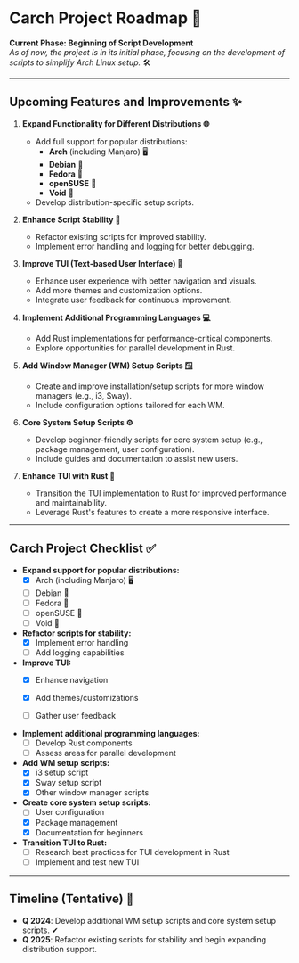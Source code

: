 # Carch Project Roadmap 🚀

**Current Phase: Beginning of Script Development**  
*As of now, the project is in its initial phase, focusing on the development of scripts to simplify Arch Linux setup.* 🛠️

---

## Upcoming Features and Improvements ✨

1. **Expand Functionality for Different Distributions 🌐**
   - Add full support for popular distributions:
     - **Arch** (including Manjaro) 🖥️
     - **Debian** 🐧
     - **Fedora** 🍕
     - **openSUSE** 🐢
     - **Void** 🌌
   - Develop distribution-specific setup scripts.

2. **Enhance Script Stability 🔧**
   - Refactor existing scripts for improved stability.
   - Implement error handling and logging for better debugging.

3. **Improve TUI (Text-based User Interface) 🎨**
   - Enhance user experience with better navigation and visuals.
   - Add more themes and customization options.
   - Integrate user feedback for continuous improvement.

4. **Implement Additional Programming Languages 💻**
   - Add Rust implementations for performance-critical components.
   - Explore opportunities for parallel development in Rust.

5. **Add Window Manager (WM) Setup Scripts 🪟**
   - Create and improve installation/setup scripts for more window managers (e.g., i3, Sway).
   - Include configuration options tailored for each WM.

6. **Core System Setup Scripts ⚙️**
   - Develop beginner-friendly scripts for core system setup (e.g., package management, user configuration).
   - Include guides and documentation to assist new users.

7. **Enhance TUI with Rust 🦀**
   - Transition the TUI implementation to Rust for improved performance and maintainability.
   - Leverage Rust's features to create a more responsive interface.

---

## Carch Project Checklist ✅

- **Expand support for popular distributions:**
  - [x] Arch (including Manjaro) 🖥️
  - [ ] Debian 🐧
  - [ ] Fedora 🍕
  - [ ] openSUSE 🐢
  - [ ] Void 🌌

- **Refactor scripts for stability:**
  - [x] Implement error handling
  - [ ] Add logging capabilities

- **Improve TUI:**
  - [x] Enhance navigation
  - [x] Add themes/customizations
  - [ ] Gather user feedback


- **Implement additional programming languages:**
  - [ ] Develop Rust components
  - [ ] Assess areas for parallel development

- **Add WM setup scripts:**
  - [x] i3 setup script
  - [x] Sway setup script
  - [x] Other window manager scripts

- **Create core system setup scripts:**
  - [ ] User configuration
  - [x] Package management
  - [x] Documentation for beginners

- **Transition TUI to Rust:**
  - [ ] Research best practices for TUI development in Rust
  - [ ] Implement and test new TUI

---

## Timeline (Tentative) 📅

- **Q 2024**: Develop additional WM setup scripts and core system setup scripts. ✔
- **Q 2025**: Refactor existing scripts for stability and begin expanding distribution support. 
